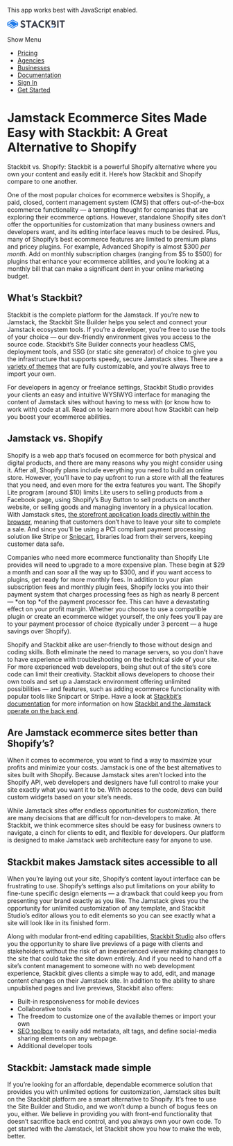 This app works best with JavaScript enabled.

<a href="/" class="masthead-logo"><img src="/images/logo_alt.svg" alt="Stackbit logo" width="133" height="20" /></a>

<span class="screen-reader-text">Show Menu</span><span class="masthead-menu-icon" aria-hidden="true"></span>

-   [Pricing](/pricing)
-   [Agencies](/agencies)
-   [Businesses](/businesses)
-   [Documentation](https://www.stackbit.com/docs/)
-   [Sign In](https://app.stackbit.com/)
-   <a href="https://app.stackbit.com/create" class="button-component button-component-theme-accent button-component-hollow"><span>Get Started</span></a>

Jamstack Ecommerce Sites Made Easy with Stackbit: A Great Alternative to Shopify
================================================================================

Stackbit vs. Shopify: Stackbit is a powerful Shopify alternative where you own your content and easily edit it. Here’s how Stackbit and Shopify compare to one another.

One of the most popular choices for ecommerce websites is Shopify, a paid, closed, content management system (CMS) that offers out-of-the-box ecommerce functionality — a tempting thought for companies that are exploring their ecommerce options. However, standalone Shopify sites don’t offer the opportunities for customization that many business owners and developers want, and its editing interface leaves much to be desired. Plus, many of Shopify’s best ecommerce features are limited to premium plans and pricey plugins. For example, Advanced Shopify is almost $300 *per month*. Add on monthly subscription charges (ranging from $5 to $500) for plugins that enhance your ecommerce abilities, and you’re looking at a monthly bill that can make a significant dent in your online marketing budget. 

What’s Stackbit?
----------------

Stackbit is the complete platform for the Jamstack. If you’re new to Jamstack, the Stackbit Site Builder helps you select and connect your Jamstack ecosystem tools. If you’re a developer, you’re free to use the tools of your choice — our dev-friendly environment gives you access to the source code. Stackbit’s Site Builder connects your headless CMS, deployment tools, and SSG (or static site generator) of choice to give you the infrastructure that supports speedy, secure Jamstack sites. There are a [variety of themes](http://jamstackthemes.dev/?utm_source=stackbit.com&utm_medium=article&utm_campaign=alternative-to-shopify) that are fully customizable, and you’re always free to import your own.

For developers in agency or freelance settings, Stackbit Studio provides your clients an easy and intuitive WYSIWYG interface for managing the content of Jamstack sites without having to mess with (or know how to work with) code at all. Read on to learn more about how Stackbit can help you boost your ecommerce abilities.

Jamstack vs. Shopify
--------------------

Shopify is a web app that’s focused on ecommerce for both physical and digital products, and there are many reasons why you might consider using it. After all, Shopify plans include everything you need to build an online store. However, you’ll have to pay upfront to run a store with all the features that you need, and even more for the extra features you want. The Shopify Lite program (around $10) limits Lite users to selling products from a Facebook page, using Shopify’s Buy Button to sell products on another website, or selling goods and managing inventory in a physical location. With Jamstack sites, [the storefront application loads directly within the browser](https://www.stackbit.com/blog/ecommerce-jamstack/), meaning that customers don’t have to leave your site to complete a sale. And since you’ll be using a PCI compliant payment processing solution like Stripe or [Snipcart](https://snipcart.com/blog/manage-jamstack-websites-stackbit), libraries load from their servers, keeping customer data safe.

Companies who need more ecommerce functionality than Shopify Lite provides will need to upgrade to a more expensive plan. These begin at $29 a month and can soar all the way up to $300, and if you want access to plugins, get ready for more monthly fees. In addition to your plan subscription fees and monthly plugin fees, Shopify locks you into their payment system that charges processing fees as high as nearly 8 percent — \*on top \*of the payment processor fee. This can have a devastating effect on your profit margin. Whether you choose to use a compatible plugin or create an ecommerce widget yourself, the only fees you’ll pay are to your payment processor of choice (typically under 3 percent — a huge savings over Shopify). 

Shopify and Stackbit alike are user-friendly to those without design and coding skills. Both eliminate the need to manage servers, so you don’t have to have experience with troubleshooting on the technical side of your site. For more experienced web developers, being shut out of the site’s core code can limit their creativity. Stackbit allows developers to choose their own tools and set up a Jamstack environment offering unlimited possibilities — and features, such as adding ecommerce functionality with popular tools like Snipcart or Stripe. Have a look at [Stackbit’s documentation](https://www.stackbit.com/docs/) for more information on how [Stackbit and the Jamstack operate on the back end](https://www.stackbit.com/docs/getting-started/how-it-works/).

Are Jamstack ecommerce sites better than Shopify’s?
---------------------------------------------------

When it comes to ecommerce, you want to find a way to maximize your profits and minimize your costs. Jamstack is one of the best alternatives to sites built with Shopify. Because Jamstack sites aren’t locked into the Shopify API, web developers and designers have full control to make your site exactly what you want it to be. With access to the code, devs can build custom widgets based on your site’s needs. 

While Jamstack sites offer endless opportunities for customization, there are many decisions that are difficult for non-developers to make. At Stackbit, we think ecommerce sites should be easy for business owners to navigate, a cinch for clients to edit, and flexible for developers. Our platform is designed to make Jamstack web architecture easy for anyone to use.

Stackbit makes Jamstack sites accessible to all
-----------------------------------------------

When you’re laying out your site, Shopify’s content layout interface can be frustrating to use. Shopify’s settings also put limitations on your ability to fine-tune specific design elements — a drawback that could keep you from presenting your brand exactly as you like. The Jamstack gives you the opportunity for unlimited customization of any template, and Stackbit Studio’s editor allows you to edit elements so you can see exactly what a site will look like in its finished form.

Along with modular front-end editing capabilities, [Stackbit Studio](https://www.stackbit.com/blog/announcing-stackbit-studio/) also offers you the opportunity to share live previews of a page with clients and stakeholders without the risk of an inexperienced viewer making changes to the site that could take the site down entirely. And if you need to hand off a site’s content management to someone with no web development experience, Stackbit gives clients a simple way to add, edit, and manage content changes on their Jamstack site. In addition to the ability to share unpublished pages and live previews, Stackbit also offers:

-   Built-in responsiveness for mobile devices
-   Collaborative tools
-   The freedom to customize one of the available themes or import your own
-   [SEO toolbox](https://www.stackbit.com/blog/seo-tools/) to easily add metadata, alt tags, and define social-media sharing elements on any webpage.
-   Additional developer tools

Stackbit: Jamstack made simple
------------------------------

If you’re looking for an affordable, dependable ecommerce solution that provides you with unlimited options for customization, Jamstack sites built on the Stackbit platform are a smart alternative to Shopify. It’s free to use the Site Builder and Studio, and we won’t dump a bunch of bogus fees on you, either. We believe in providing you with front-end functionality that doesn’t sacrifice back end control, and you always own your own code. To get started with the Jamstack, let Stackbit show you how to make the web, better.










